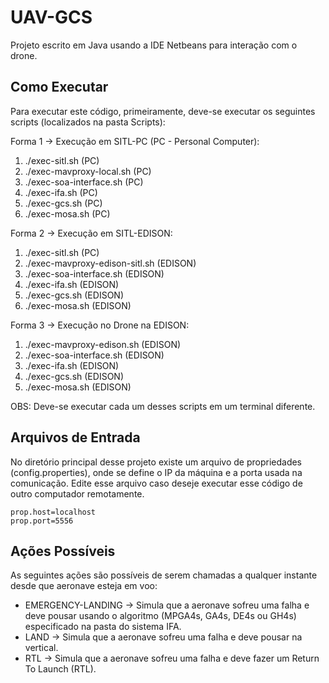 # UAV-GCS

Projeto escrito em Java usando a IDE Netbeans para interação com o drone.

## Como Executar

Para executar este código, primeiramente, deve-se executar os seguintes scripts (localizados na pasta Scripts):

Forma 1 -> Execução em SITL-PC (PC - Personal Computer):

1. ./exec-sitl.sh                  (PC)
2. ./exec-mavproxy-local.sh        (PC)
3. ./exec-soa-interface.sh         (PC)
4. ./exec-ifa.sh                   (PC)
5. ./exec-gcs.sh                   (PC)
6. ./exec-mosa.sh                  (PC)

Forma 2 -> Execução em SITL-EDISON:

1. ./exec-sitl.sh                  (PC)
2. ./exec-mavproxy-edison-sitl.sh  (EDISON)
3. ./exec-soa-interface.sh         (EDISON)
4. ./exec-ifa.sh                   (EDISON)
5. ./exec-gcs.sh                   (EDISON)
6. ./exec-mosa.sh                  (EDISON)

Forma 3 -> Execução no Drone na EDISON:

1. ./exec-mavproxy-edison.sh       (EDISON)
2. ./exec-soa-interface.sh         (EDISON)
3. ./exec-ifa.sh                   (EDISON)
4. ./exec-gcs.sh                   (EDISON)
5. ./exec-mosa.sh                  (EDISON)

OBS: Deve-se executar cada um desses scripts em um terminal diferente.

## Arquivos de Entrada

No diretório principal desse projeto existe um arquivo de propriedades (config.properties), onde se define o IP da máquina e a porta usada na comunicação.
Edite esse arquivo caso deseje executar esse código de outro computador remotamente.

```
prop.host=localhost
prop.port=5556
```

## Ações Possíveis

As seguintes ações são possíveis de serem chamadas a qualquer instante desde que aeronave esteja em voo:

* EMERGENCY-LANDING -> Simula que a aeronave sofreu uma falha e deve pousar usando o algoritmo (MPGA4s, GA4s, DE4s ou GH4s) especificado na pasta do sistema IFA.
* LAND -> Simula que a aeronave sofreu uma falha e deve pousar na vertical.
* RTL -> Simula que a aeronave sofreu uma falha e deve fazer um Return To Launch (RTL).
